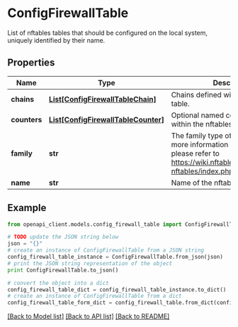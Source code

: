 # ConfigFirewallTable

List of nftables tables that should be configured on the local system, uniquely identified by their name.

## Properties

Name | Type | Description | Notes
------------ | ------------- | ------------- | -------------
**chains** | [**List[ConfigFirewallTableChain]**](ConfigFirewallTableChain.md) | Chains defined within the nftables table. | [optional] 
**counters** | [**List[ConfigFirewallTableCounter]**](ConfigFirewallTableCounter.md) | Optional named counters defined within the nftables table. | [optional] 
**family** | **str** | The family type of the nftables. For more information on table families, please refer to https://wiki.nftables.org/wiki-nftables/index.php/Nftables_families. | [optional] 
**name** | **str** | Name of the nftables table. | 

## Example

```python
from openapi_client.models.config_firewall_table import ConfigFirewallTable

# TODO update the JSON string below
json = "{}"
# create an instance of ConfigFirewallTable from a JSON string
config_firewall_table_instance = ConfigFirewallTable.from_json(json)
# print the JSON string representation of the object
print ConfigFirewallTable.to_json()

# convert the object into a dict
config_firewall_table_dict = config_firewall_table_instance.to_dict()
# create an instance of ConfigFirewallTable from a dict
config_firewall_table_form_dict = config_firewall_table.from_dict(config_firewall_table_dict)
```
[[Back to Model list]](../README.md#documentation-for-models) [[Back to API list]](../README.md#documentation-for-api-endpoints) [[Back to README]](../README.md)


